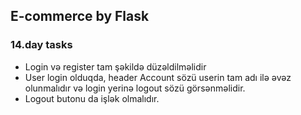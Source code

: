 ## E-commerce by Flask

### 14.day tasks

* Login və register tam şəkildə düzəldilməlidir
* User login olduqda, header Account sözü userin tam adı ilə əvəz olunmalıdır və login yerinə logout sözü görsənməlidir.
* Logout butonu da işlək olmalıdır.